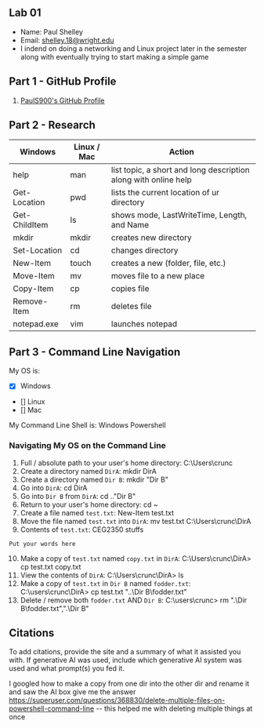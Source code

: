 ## Lab 01

- Name: Paul Shelley
- Email: shelley.18@wright.edu
- I indend on doing a networking and Linux project later in the semester along with eventually trying to start making a simple game

## Part 1 - GitHub Profile

1. [PaulS900's GitHub Profile](https://github.com/PaulS900)

## Part 2 - Research

| Windows | Linux / Mac | Action |
| ---     | ---         | ---    |
| help    | man         |  list topic, a short and long description along with online help      |
| Get-Location | pwd    |  lists the current location of ur directory      |
| Get-ChildItem | ls    |  shows mode, LastWriteTime, Length, and Name      |
| mkdir   | mkdir       |  creates new directory      |
| Set-Location | cd     |  changes directory      |
| New-Item | touch      |  creates a new (folder, file, etc.)      |
| Move-Item | mv        |  moves file to a new place      |
| Copy-Item | cp        |  copies file      |
| Remove-Item | rm      |  deletes file      |
| notepad.exe | vim     |  launches notepad      |

## Part 3 - Command Line Navigation

My OS is:
- [x] Windows
- [] Linux
- [] Mac

My Command Line Shell is: Windows Powershell 

### Navigating My OS on the Command Line

1. Full / absolute path to your user's home directory: C:\Users\crunc
2. Create a directory named `DirA`: mkdir DirA
3. Create a directory named `Dir B`: mkdir "Dir B"
4. Go into `DirA`: cd DirA
5. Go into `Dir B` from `DirA`: cd ..\"Dir B"
6. Return to your user's home directory: cd ~
7. Create a file named `test.txt`: New-Item test.txt
8. Move the file named `test.txt` into `DirA`: mv test.txt C:\Users\crunc\DirA
9. Contents of `test.txt`: CEG2350 stuffs
```
Put your words here
```
10. Make a copy of `test.txt` named `copy.txt` in `DirA`: C:\Users\crunc\DirA> cp test.txt copy.txt
11. View the contents of `DirA`: C:\Users\crunc\DirA> ls
12. Make a copy of `test.txt` in `Dir B` named `fodder.txt`: C:\users\crunc\DirA> cp test.txt "..\Dir B\fodder.txt"
13. Delete / remove both `fodder.txt` AND `Dir B`: C:\users\crunc> rm ".\Dir B\fodder.txt",".\Dir B"

## Citations

To add citations, provide the site and a summary of what it assisted you with.  If generative AI was used, include which generative AI system was used and what prompt(s) you fed it.

I googled how to make a copy from one dir into the other dir and rename it and saw the AI box give me the answer
https://superuser.com/questions/368830/delete-multiple-files-on-powershell-command-line -- this helped me with deleting multiple things at once
